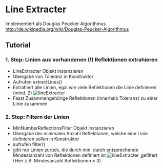 # Line Extracter
Implementiert als Douglas Peucker Algorithmus  
http://de.wikipedia.org/wiki/Douglas-Peucker-Algorithmus
## Tutorial
### 1. Step: Linien aus vorhandenen (!) Reflektionen extrahieren
- LineExtracter Objekt instanzieren
- Übergabe von Toleranz in Konstruktor
- Aufrufen extractLines()
- Extrahiert alle Linien, egal wie viele Reflektionen die Linie definieren (mind. 2)
![lineExtracter](https://gitlab.com/solidus/hefei/uploads/98fcef996ae50b3e61b3c3cc94fcf0b0/lineExtracter.png)
- Fasst Zusammengehörige Reflektionen (innerhalb Toleranz) zu einer Linie zusammen

### 2. Step: Filtern der Linien
- MinNumberReflectionsFilter Objekt instanzieren  
- Übergabe der minimalen Anzahl Reflektionen, welche eine Linie definieren sollen in Konstruktor  
- aufrufen filter()  
- gibt nur Linien zurück, die durch min. durch entsprechende Mindestanzahl von Reflektionen definiert ist
![lineExtracter_gefiltert](https://gitlab.com/solidus/hefei/uploads/9ac70c55a23d50e3047565af0252065d/lineExtracter_gefiltert.png)
(Hier z.B. Mindesanzahl Reflektionen = 3)
